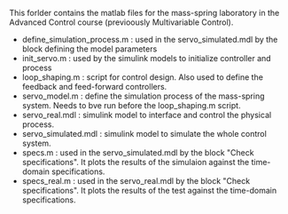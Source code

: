 This forlder contains the matlab files for the mass-spring laboratory in the
 Advanced Control course (previoously Multivariable Control).


 * define_simulation_process.m : used in the servo_simulated.mdl by the block defining the model parameters
 * init_servo.m : used by the simulink models to initialize controller and process
 * loop_shaping.m : script for control design. Also used to define the feedback and feed-forward controllers.
 * servo_model.m : define the simulation process of the mass-spring system. Needs to bve run before the loop_shaping.m script.
 * servo_real.mdl : simulink model to interface and control the physical process.
 * servo_simulated.mdl : simulink model to simulate the whole control system.
 * specs.m : used in the servo_simulated.mdl by the block "Check specifications". It plots the results of the simulaion against the time-domain specifications.
 * specs_real.m : used in the servo_real.mdl by the block "Check specifications". It plots the results of the test against the time-domain specifications.

